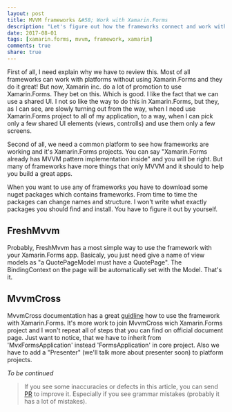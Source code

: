 ```yaml
---
layout: post
title: MVVM frameworks &#58; Work with Xamarin.Forms
description: "Let's figure out how the frameworks connect and work with Xamarin.Forms. (And do they have this opportunity?)"
date: 2017-08-01
tags: [xamarin.forms, mvvm, framework, xamarin]
comments: true
share: true
---
```


First of all, I need explain why we have to review this. Most of all frameworks can work with platforms without using Xamarin.Forms and they do it great! But now, Xamarin inc. do a lot of promotion to use Xamarin.Forms. They bet on this. Which is good. I like the fact that we can use a shared UI. I not so like the way to do this in Xamarin.Forms, but they, as I can see, are slowly turning out from the way, when I need use Xamarin.Forms project to all of my application, to a way, when I can pick only a few shared UI elements (views, controlls) and use them only a few screens.

Second of all, we need a common platform to see how frameworks are working and it's Xamarin.Forms projects. You can say "Xamarin.Forms already has MVVM pattern implementation inside" and you will be right. But many of frameworks have more things that only MVVM and it should to help you build a great apps.

When you want to use any of frameworks you have to download some nuget packages which contains frameworks. From time to time the packages can change names and structure. I won't write what exactly packages you should find and install. You have to figure it out by yourself. 

## FreshMvvm

Probably, FreshMvvm has a most simple way to use the framework with your Xamarin.Forms app. Basicaly, you just need give a name of view models as "a QuotePageModel must have a QuotePage". The BindingContext on the page will be automatically set with the Model. That's it.

## MvvmCross

MvvmCross documentation has a great [guidline](https://www.mvvmcross.com/documentation/platform/xamarin-forms) how to use the framework with Xamarin.Forms. It's more work to join MvvmCross wich Xamarin.Forms project and I won't repeat all of steps that you can find on official document page. Just want to notice, that we have to inherit from 'MvxFormsApplication' instead 'FormsApplication' in core project. Also we have to add a "Presenter" (we'll talk more about presenter soon) to platform projects.

*To be continued*

> If you see some inaccuracies or defects in this article, you can send [PR](https://github.com/g0rdan/g0rdan.github.io) to improve it. Especially if you see grammar mistakes (probably it has a lot of mistakes).